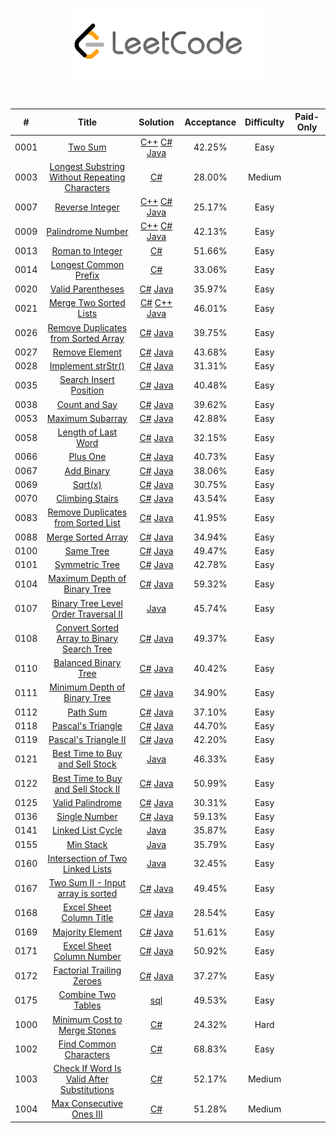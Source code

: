 <p align="center"><img width="300" src="https://raw.githubusercontent.com/ZhaoxiZhang/LeetCodeCrawler/master/pictures/site-logo.png"></p>

<p align="center">
    <img src="https://img.shields.io/badge/48/1008-Solved/Total-blue.svg" alt="">
    <img src="https://img.shields.io/badge/Easy-44-green.svg" alt="">
    <img src="https://img.shields.io/badge/Medium-3-orange.svg" alt="">
    <img src="https://img.shields.io/badge/Hard-1-red.svg" alt="">
</p>

| # | Title | Solution | Acceptance | Difficulty | Paid-Only
|:--:|:-----:|:---------:|:----:|:----:|:----:|
| 0001 | [Two Sum](./0001.two-sum/two-sum.md) | [C++](./0001.two-sum/two-sum.cpp) [C#](./0001.two-sum/two-sum.cs) [Java](./0001.two-sum/two-sum.java)  | 42.25% | Easy |   |
| 0003 | [Longest Substring Without Repeating Characters](./0003.longest-substring-without-repeating-characters/longest-substring-without-repeating-characters.md) | [C#](./0003.longest-substring-without-repeating-characters/longest-substring-without-repeating-characters.cs)  | 28.00% | Medium |   |
| 0007 | [Reverse Integer](./0007.reverse-integer/reverse-integer.md) | [C++](./0007.reverse-integer/reverse-integer.cpp) [C#](./0007.reverse-integer/reverse-integer.cs) [Java](./0007.reverse-integer/reverse-integer.java)  | 25.17% | Easy |   |
| 0009 | [Palindrome Number](./0009.palindrome-number/palindrome-number.md) | [C++](./0009.palindrome-number/palindrome-number.cpp) [C#](./0009.palindrome-number/palindrome-number.cs) [Java](./0009.palindrome-number/palindrome-number.java)  | 42.13% | Easy |   |
| 0013 | [Roman to Integer](./0013.roman-to-integer/roman-to-integer.md) | [C#](./0013.roman-to-integer/roman-to-integer.cs)  | 51.66% | Easy |   |
| 0014 | [Longest Common Prefix](./0014.longest-common-prefix/longest-common-prefix.md) | [C#](./0014.longest-common-prefix/longest-common-prefix.cs)  | 33.06% | Easy |   |
| 0020 | [Valid Parentheses](./0020.valid-parentheses/valid-parentheses.md) | [C#](./0020.valid-parentheses/valid-parentheses.cs) [Java](./0020.valid-parentheses/valid-parentheses.java)  | 35.97% | Easy |   |
| 0021 | [Merge Two Sorted Lists](./0021.merge-two-sorted-lists/merge-two-sorted-lists.md) | [C#](./0021.merge-two-sorted-lists/merge-two-sorted-lists.cs) [C++](./0021.merge-two-sorted-lists/merge-two-sorted-lists.cpp) [Java](./0021.merge-two-sorted-lists/merge-two-sorted-lists.java)  | 46.01% | Easy |   |
| 0026 | [Remove Duplicates from Sorted Array](./0026.remove-duplicates-from-sorted-array/remove-duplicates-from-sorted-array.md) | [C#](./0026.remove-duplicates-from-sorted-array/remove-duplicates-from-sorted-array.cs) [Java](./0026.remove-duplicates-from-sorted-array/remove-duplicates-from-sorted-array.java)  | 39.75% | Easy |   |
| 0027 | [Remove Element](./0027.remove-element/remove-element.md) | [C#](./0027.remove-element/remove-element.cs) [Java](./0027.remove-element/remove-element.java)  | 43.68% | Easy |   |
| 0028 | [Implement strStr()](./0028.implement-strstr/implement-strstr.md) | [C#](./0028.implement-strstr/implement-strstr.cs) [Java](./0028.implement-strstr/implement-strstr.java)  | 31.31% | Easy |   |
| 0035 | [Search Insert Position](./0035.search-insert-position/search-insert-position.md) | [C#](./0035.search-insert-position/search-insert-position.cs) [Java](./0035.search-insert-position/search-insert-position.java)  | 40.48% | Easy |   |
| 0038 | [Count and Say](./0038.count-and-say/count-and-say.md) | [C#](./0038.count-and-say/count-and-say.cs) [Java](./0038.count-and-say/count-and-say.java)  | 39.62% | Easy |   |
| 0053 | [Maximum Subarray](./0053.maximum-subarray/maximum-subarray.md) | [C#](./0053.maximum-subarray/maximum-subarray.cs) [Java](./0053.maximum-subarray/maximum-subarray.java)  | 42.88% | Easy |   |
| 0058 | [Length of Last Word](./0058.length-of-last-word/length-of-last-word.md) | [C#](./0058.length-of-last-word/length-of-last-word.cs) [Java](./0058.length-of-last-word/length-of-last-word.java)  | 32.15% | Easy |   |
| 0066 | [Plus One](./0066.plus-one/plus-one.md) | [C#](./0066.plus-one/plus-one.cs) [Java](./0066.plus-one/plus-one.java)  | 40.73% | Easy |   |
| 0067 | [Add Binary](./0067.add-binary/add-binary.md) | [C#](./0067.add-binary/add-binary.cs) [Java](./0067.add-binary/add-binary.java)  | 38.06% | Easy |   |
| 0069 | [Sqrt(x)](./0069.sqrtx/sqrtx.md) | [C#](./0069.sqrtx/sqrtx.cs) [Java](./0069.sqrtx/sqrtx.java)  | 30.75% | Easy |   |
| 0070 | [Climbing Stairs](./0070.climbing-stairs/climbing-stairs.md) | [C#](./0070.climbing-stairs/climbing-stairs.cs) [Java](./0070.climbing-stairs/climbing-stairs.java)  | 43.54% | Easy |   |
| 0083 | [Remove Duplicates from Sorted List](./0083.remove-duplicates-from-sorted-list/remove-duplicates-from-sorted-list.md) | [C#](./0083.remove-duplicates-from-sorted-list/remove-duplicates-from-sorted-list.cs) [Java](./0083.remove-duplicates-from-sorted-list/remove-duplicates-from-sorted-list.java)  | 41.95% | Easy |   |
| 0088 | [Merge Sorted Array](./0088.merge-sorted-array/merge-sorted-array.md) | [C#](./0088.merge-sorted-array/merge-sorted-array.cs) [Java](./0088.merge-sorted-array/merge-sorted-array.java)  | 34.94% | Easy |   |
| 0100 | [Same Tree](./0100.same-tree/same-tree.md) | [C#](./0100.same-tree/same-tree.cs) [Java](./0100.same-tree/same-tree.java)  | 49.47% | Easy |   |
| 0101 | [Symmetric Tree](./0101.symmetric-tree/symmetric-tree.md) | [C#](./0101.symmetric-tree/symmetric-tree.cs) [Java](./0101.symmetric-tree/symmetric-tree.java)  | 42.78% | Easy |   |
| 0104 | [Maximum Depth of Binary Tree](./0104.maximum-depth-of-binary-tree/maximum-depth-of-binary-tree.md) | [C#](./0104.maximum-depth-of-binary-tree/maximum-depth-of-binary-tree.cs) [Java](./0104.maximum-depth-of-binary-tree/maximum-depth-of-binary-tree.java)  | 59.32% | Easy |   |
| 0107 | [Binary Tree Level Order Traversal II](./0107.binary-tree-level-order-traversal-ii/binary-tree-level-order-traversal-ii.md) | [Java](./0107.binary-tree-level-order-traversal-ii/binary-tree-level-order-traversal-ii.java)  | 45.74% | Easy |   |
| 0108 | [Convert Sorted Array to Binary Search Tree](./0108.convert-sorted-array-to-binary-search-tree/convert-sorted-array-to-binary-search-tree.md) | [C#](./0108.convert-sorted-array-to-binary-search-tree/convert-sorted-array-to-binary-search-tree.cs) [Java](./0108.convert-sorted-array-to-binary-search-tree/convert-sorted-array-to-binary-search-tree.java)  | 49.37% | Easy |   |
| 0110 | [Balanced Binary Tree](./0110.balanced-binary-tree/balanced-binary-tree.md) | [C#](./0110.balanced-binary-tree/balanced-binary-tree.cs) [Java](./0110.balanced-binary-tree/balanced-binary-tree.java)  | 40.42% | Easy |   |
| 0111 | [Minimum Depth of Binary Tree](./0111.minimum-depth-of-binary-tree/minimum-depth-of-binary-tree.md) | [C#](./0111.minimum-depth-of-binary-tree/minimum-depth-of-binary-tree.cs) [Java](./0111.minimum-depth-of-binary-tree/minimum-depth-of-binary-tree.java)  | 34.90% | Easy |   |
| 0112 | [Path Sum](./0112.path-sum/path-sum.md) | [C#](./0112.path-sum/path-sum.cs) [Java](./0112.path-sum/path-sum.java)  | 37.10% | Easy |   |
| 0118 | [Pascal's Triangle](./0118.pascals-triangle/pascals-triangle.md) | [C#](./0118.pascals-triangle/pascals-triangle.cs) [Java](./0118.pascals-triangle/pascals-triangle.java)  | 44.70% | Easy |   |
| 0119 | [Pascal's Triangle II](./0119.pascals-triangle-ii/pascals-triangle-ii.md) | [C#](./0119.pascals-triangle-ii/pascals-triangle-ii.cs) [Java](./0119.pascals-triangle-ii/pascals-triangle-ii.java)  | 42.20% | Easy |   |
| 0121 | [Best Time to Buy and Sell Stock](./0121.best-time-to-buy-and-sell-stock/best-time-to-buy-and-sell-stock.md) | [Java](./0121.best-time-to-buy-and-sell-stock/best-time-to-buy-and-sell-stock.java)  | 46.33% | Easy |   |
| 0122 | [Best Time to Buy and Sell Stock II](./0122.best-time-to-buy-and-sell-stock-ii/best-time-to-buy-and-sell-stock-ii.md) | [C#](./0122.best-time-to-buy-and-sell-stock-ii/best-time-to-buy-and-sell-stock-ii.cs) [Java](./0122.best-time-to-buy-and-sell-stock-ii/best-time-to-buy-and-sell-stock-ii.java)  | 50.99% | Easy |   |
| 0125 | [Valid Palindrome](./0125.valid-palindrome/valid-palindrome.md) | [C#](./0125.valid-palindrome/valid-palindrome.cs) [Java](./0125.valid-palindrome/valid-palindrome.java)  | 30.31% | Easy |   |
| 0136 | [Single Number](./0136.single-number/single-number.md) | [C#](./0136.single-number/single-number.cs) [Java](./0136.single-number/single-number.java)  | 59.13% | Easy |   |
| 0141 | [Linked List Cycle](./0141.linked-list-cycle/linked-list-cycle.md) | [Java](./0141.linked-list-cycle/linked-list-cycle.java)  | 35.87% | Easy |   |
| 0155 | [Min Stack](./0155.min-stack/min-stack.md) | [Java](./0155.min-stack/min-stack.java)  | 35.79% | Easy |   |
| 0160 | [Intersection of Two Linked Lists](./0160.intersection-of-two-linked-lists/intersection-of-two-linked-lists.md) | [Java](./0160.intersection-of-two-linked-lists/intersection-of-two-linked-lists.java)  | 32.45% | Easy |   |
| 0167 | [Two Sum II - Input array is sorted](./0167.two-sum-ii-input-array-is-sorted/two-sum-ii-input-array-is-sorted.md) | [C#](./0167.two-sum-ii-input-array-is-sorted/two-sum-ii-input-array-is-sorted.cs) [Java](./0167.two-sum-ii-input-array-is-sorted/two-sum-ii-input-array-is-sorted.java)  | 49.45% | Easy |   |
| 0168 | [Excel Sheet Column Title](./0168.excel-sheet-column-title/excel-sheet-column-title.md) | [C#](./0168.excel-sheet-column-title/excel-sheet-column-title.cs) [Java](./0168.excel-sheet-column-title/excel-sheet-column-title.java)  | 28.54% | Easy |   |
| 0169 | [Majority Element](./0169.majority-element/majority-element.md) | [C#](./0169.majority-element/majority-element.cs) [Java](./0169.majority-element/majority-element.java)  | 51.61% | Easy |   |
| 0171 | [Excel Sheet Column Number](./0171.excel-sheet-column-number/excel-sheet-column-number.md) | [C#](./0171.excel-sheet-column-number/excel-sheet-column-number.cs) [Java](./0171.excel-sheet-column-number/excel-sheet-column-number.java)  | 50.92% | Easy |   |
| 0172 | [Factorial Trailing Zeroes](./0172.factorial-trailing-zeroes/factorial-trailing-zeroes.md) | [C#](./0172.factorial-trailing-zeroes/factorial-trailing-zeroes.cs) [Java](./0172.factorial-trailing-zeroes/factorial-trailing-zeroes.java)  | 37.27% | Easy |   |
| 0175 | [Combine Two Tables](./0175.combine-two-tables/combine-two-tables.md) | [sql](./0175.combine-two-tables/combine-two-tables.sql)  | 49.53% | Easy |   |
| 1000 | [Minimum Cost to Merge Stones](./1000.minimum-cost-to-merge-stones/minimum-cost-to-merge-stones.md) | [C#](./1000.minimum-cost-to-merge-stones/minimum-cost-to-merge-stones.cs)  | 24.32% | Hard |   |
| 1002 | [Find Common Characters](./1002.find-common-characters/find-common-characters.md) | [C#](./1002.find-common-characters/find-common-characters.cs)  | 68.83% | Easy |   |
| 1003 | [Check If Word Is Valid After Substitutions](./1003.check-if-word-is-valid-after-substitutions/check-if-word-is-valid-after-substitutions.md) | [C#](./1003.check-if-word-is-valid-after-substitutions/check-if-word-is-valid-after-substitutions.cs)  | 52.17% | Medium |   |
| 1004 | [Max Consecutive Ones III](./1004.max-consecutive-ones-iii/max-consecutive-ones-iii.md) | [C#](./1004.max-consecutive-ones-iii/max-consecutive-ones-iii.cs)  | 51.28% | Medium |   |
